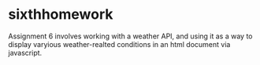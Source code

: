 # sixthhomework
Assignment 6 involves working with a weather API, and using it as a way to display varyious weather-realted conditions in an html document via javascript.
